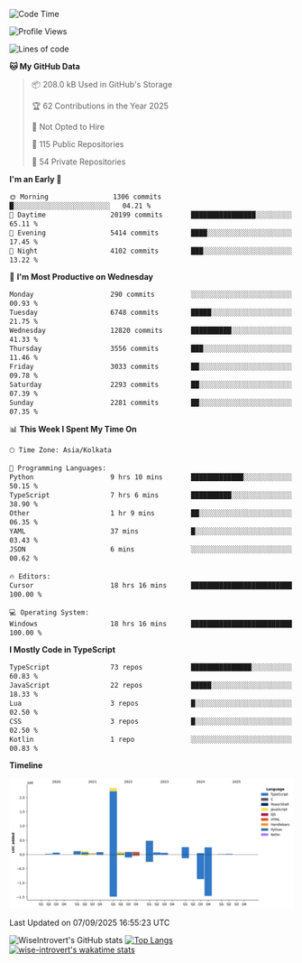 <!--START_SECTION:waka-->
![Code Time](http://img.shields.io/badge/Code%20Time-2%2C492%20hrs%2027%20mins-blue)

![Profile Views](http://img.shields.io/badge/Profile%20Views-7-blue)

![Lines of code](https://img.shields.io/badge/From%20Hello%20World%20I%27ve%20Written-4.1%20million%20lines%20of%20code-blue)

**🐱 My GitHub Data** 

> 📦 208.0 kB Used in GitHub's Storage 
 > 
> 🏆 62 Contributions in the Year 2025
 > 
> 🚫 Not Opted to Hire
 > 
> 📜 115 Public Repositories 
 > 
> 🔑 54 Private Repositories 
 > 
**I'm an Early 🐤** 

```text
🌞 Morning                1306 commits        █░░░░░░░░░░░░░░░░░░░░░░░░   04.21 % 
🌆 Daytime                20199 commits       ████████████████░░░░░░░░░   65.11 % 
🌃 Evening                5414 commits        ████░░░░░░░░░░░░░░░░░░░░░   17.45 % 
🌙 Night                  4102 commits        ███░░░░░░░░░░░░░░░░░░░░░░   13.22 % 
```
📅 **I'm Most Productive on Wednesday** 

```text
Monday                   290 commits         ░░░░░░░░░░░░░░░░░░░░░░░░░   00.93 % 
Tuesday                  6748 commits        █████░░░░░░░░░░░░░░░░░░░░   21.75 % 
Wednesday                12820 commits       ██████████░░░░░░░░░░░░░░░   41.33 % 
Thursday                 3556 commits        ███░░░░░░░░░░░░░░░░░░░░░░   11.46 % 
Friday                   3033 commits        ██░░░░░░░░░░░░░░░░░░░░░░░   09.78 % 
Saturday                 2293 commits        ██░░░░░░░░░░░░░░░░░░░░░░░   07.39 % 
Sunday                   2281 commits        ██░░░░░░░░░░░░░░░░░░░░░░░   07.35 % 
```


📊 **This Week I Spent My Time On** 

```text
🕑︎ Time Zone: Asia/Kolkata

💬 Programming Languages: 
Python                   9 hrs 10 mins       █████████████░░░░░░░░░░░░   50.15 % 
TypeScript               7 hrs 6 mins        ██████████░░░░░░░░░░░░░░░   38.90 % 
Other                    1 hr 9 mins         ██░░░░░░░░░░░░░░░░░░░░░░░   06.35 % 
YAML                     37 mins             █░░░░░░░░░░░░░░░░░░░░░░░░   03.43 % 
JSON                     6 mins              ░░░░░░░░░░░░░░░░░░░░░░░░░   00.62 % 

🔥 Editors: 
Cursor                   18 hrs 16 mins      █████████████████████████   100.00 % 

💻 Operating System: 
Windows                  18 hrs 16 mins      █████████████████████████   100.00 % 
```

**I Mostly Code in TypeScript** 

```text
TypeScript               73 repos            ███████████████░░░░░░░░░░   60.83 % 
JavaScript               22 repos            █████░░░░░░░░░░░░░░░░░░░░   18.33 % 
Lua                      3 repos             █░░░░░░░░░░░░░░░░░░░░░░░░   02.50 % 
CSS                      3 repos             █░░░░░░░░░░░░░░░░░░░░░░░░   02.50 % 
Kotlin                   1 repo              ░░░░░░░░░░░░░░░░░░░░░░░░░   00.83 % 
```



**Timeline**

![Lines of Code chart](https://raw.githubusercontent.com/wise-introvert/wise-introvert/master/assets/bar_graph.png)


 Last Updated on 07/09/2025 16:55:23 UTC
<!--END_SECTION:waka-->

![WiseIntrovert's GitHub stats](https://github-readme-stats.vercel.app/api?username=wise-introvert&count_private=true&show_icons=true)
[![Top Langs](https://github-readme-stats.vercel.app/api/top-langs/?username=wise-introvert&langs_count=10)](https://github.com/anuraghazra/github-readme-stats)
[![wise-introvert's wakatime stats](https://github-readme-stats.vercel.app/api/wakatime?username=wiseintrovert)](https://github.com/anuraghazra/github-readme-stats)
